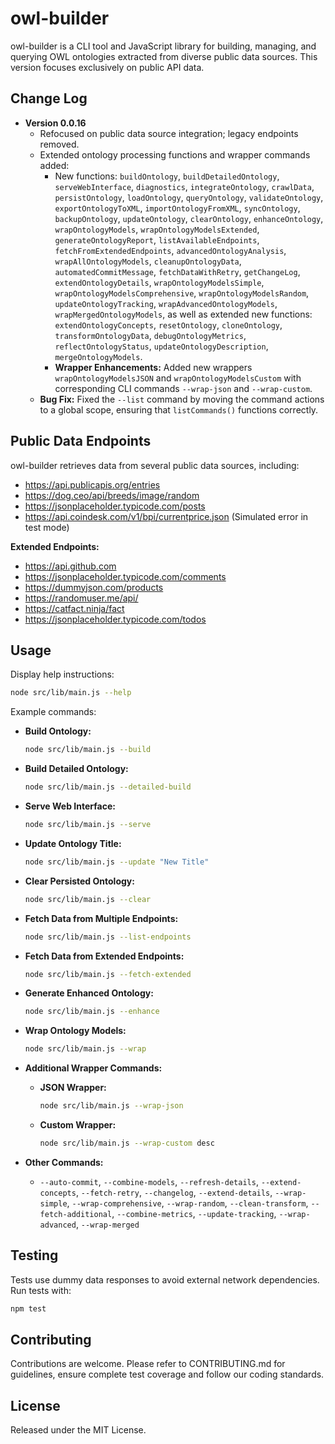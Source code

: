# owl-builder

owl-builder is a CLI tool and JavaScript library for building, managing, and querying OWL ontologies extracted from diverse public data sources. This version focuses exclusively on public API data.

## Change Log

- **Version 0.0.16**
  - Refocused on public data source integration; legacy endpoints removed.
  - Extended ontology processing functions and wrapper commands added:
    - New functions: `buildOntology`, `buildDetailedOntology`, `serveWebInterface`, `diagnostics`, `integrateOntology`, `crawlData`, `persistOntology`, `loadOntology`, `queryOntology`, `validateOntology`, `exportOntologyToXML`, `importOntologyFromXML`, `syncOntology`, `backupOntology`, `updateOntology`, `clearOntology`, `enhanceOntology`, `wrapOntologyModels`, `wrapOntologyModelsExtended`, `generateOntologyReport`, `listAvailableEndpoints`, `fetchFromExtendedEndpoints`, `advancedOntologyAnalysis`, `wrapAllOntologyModels`, `cleanupOntologyData`, `automatedCommitMessage`, `fetchDataWithRetry`, `getChangeLog`, `extendOntologyDetails`, `wrapOntologyModelsSimple`, `wrapOntologyModelsComprehensive`, `wrapOntologyModelsRandom`, `updateOntologyTracking`, `wrapAdvancedOntologyModels`, `wrapMergedOntologyModels`, as well as extended new functions: `extendOntologyConcepts`, `resetOntology`, `cloneOntology`, `transformOntologyData`, `debugOntologyMetrics`, `reflectOntologyStatus`, `updateOntologyDescription`, `mergeOntologyModels`.
    - **Wrapper Enhancements:** Added new wrappers `wrapOntologyModelsJSON` and `wrapOntologyModelsCustom` with corresponding CLI commands `--wrap-json` and `--wrap-custom`.
  - **Bug Fix:** Fixed the `--list` command by moving the command actions to a global scope, ensuring that `listCommands()` functions correctly.

## Public Data Endpoints

owl-builder retrieves data from several public data sources, including:

- https://api.publicapis.org/entries
- https://dog.ceo/api/breeds/image/random
- https://jsonplaceholder.typicode.com/posts
- https://api.coindesk.com/v1/bpi/currentprice.json (Simulated error in test mode)

**Extended Endpoints:**
- https://api.github.com
- https://jsonplaceholder.typicode.com/comments
- https://dummyjson.com/products
- https://randomuser.me/api/
- https://catfact.ninja/fact
- https://jsonplaceholder.typicode.com/todos

## Usage

Display help instructions:

```bash
node src/lib/main.js --help
```

Example commands:

- **Build Ontology:**
  ```bash
  node src/lib/main.js --build
  ```

- **Build Detailed Ontology:**
  ```bash
  node src/lib/main.js --detailed-build
  ```

- **Serve Web Interface:**
  ```bash
  node src/lib/main.js --serve
  ```

- **Update Ontology Title:**
  ```bash
  node src/lib/main.js --update "New Title"
  ```

- **Clear Persisted Ontology:**
  ```bash
  node src/lib/main.js --clear
  ```

- **Fetch Data from Multiple Endpoints:**
  ```bash
  node src/lib/main.js --list-endpoints
  ```

- **Fetch Data from Extended Endpoints:**
  ```bash
  node src/lib/main.js --fetch-extended
  ```

- **Generate Enhanced Ontology:**
  ```bash
  node src/lib/main.js --enhance
  ```

- **Wrap Ontology Models:**
  ```bash
  node src/lib/main.js --wrap
  ```

- **Additional Wrapper Commands:**
  - **JSON Wrapper:**
    ```bash
    node src/lib/main.js --wrap-json
    ```
  - **Custom Wrapper:**
    ```bash
    node src/lib/main.js --wrap-custom desc
    ```

- **Other Commands:**
  - `--auto-commit`, `--combine-models`, `--refresh-details`, `--extend-concepts`, `--fetch-retry`, `--changelog`, `--extend-details`, `--wrap-simple`, `--wrap-comprehensive`, `--wrap-random`, `--clean-transform`, `--fetch-additional`, `--combine-metrics`, `--update-tracking`, `--wrap-advanced`, `--wrap-merged`

## Testing

Tests use dummy data responses to avoid external network dependencies. Run tests with:

```bash
npm test
```

## Contributing

Contributions are welcome. Please refer to CONTRIBUTING.md for guidelines, ensure complete test coverage and follow our coding standards.

## License

Released under the MIT License.
